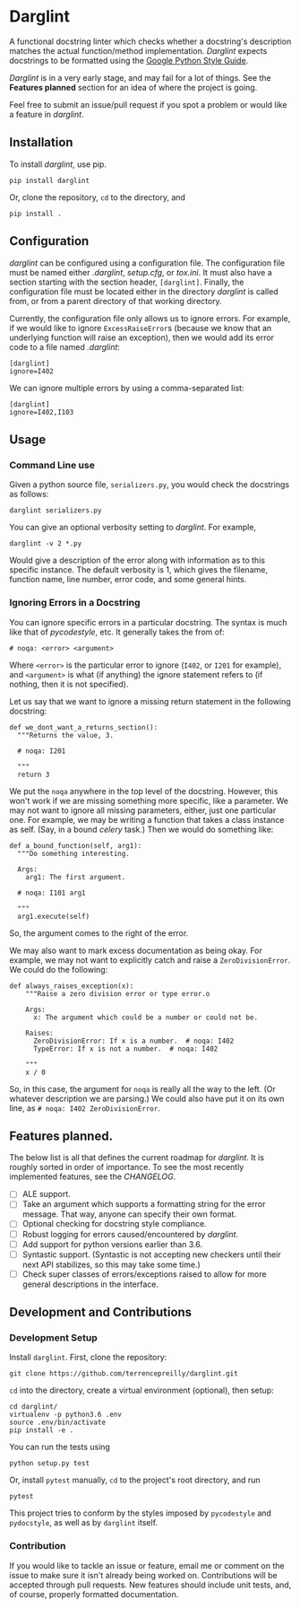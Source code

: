 # Darglint

A functional docstring linter which checks whether a docstring's
description matches the actual function/method implementation.
*Darglint* expects docstrings to be formatted using the
[Google Python Style Guide](https://google.github.io/styleguide/pyguide.html).

*Darglint* is in a very early stage, and may fail for a lot of things.
See the **Features planned** section for an idea of where
the project is going.

Feel free to submit an issue/pull request if you spot a problem or
would like a feature in *darglint*.


## Installation

To install *darglint*, use pip.

```
pip install darglint
```

Or, clone the repository, `cd` to the directory, and

```
pip install .
```

## Configuration

*darglint* can be configured using a configuration file.  The configuration
file must be named either *.darglint*, *setup.cfg*, or *tox.ini*.  It must
also have a section starting with the section header, `[darglint]`.
Finally, the configuration file must be located either in the directory
*darglint* is called from, or from a parent directory of that working
directory.

Currently, the configuration file only allows us to ignore errors.
For example, if we would like to ignore `ExcessRaiseError`s (because
we know that an underlying function will raise an exception), then we
would add its error code to a file named *.darglint*:

```
[darglint]
ignore=I402
```

We can ignore multiple errors by using a comma-separated list:

```
[darglint]
ignore=I402,I103
```


## Usage


### Command Line use

Given a python source file, `serializers.py`, you would check the docstrings
as follows:

```
darglint serializers.py
```

You can give an optional verbosity setting to *darglint*.  For example,

```
darglint -v 2 *.py
```

Would give a description of the error along with information as to this
specific instance.  The default verbosity is 1, which gives the filename,
function name, line number, error code, and some general hints.

### Ignoring Errors in a Docstring

You can ignore specific errors in a particular docstring.  The syntax
is much like that of *pycodestyle*, etc.  It generally takes the from
of:

```
# noqa: <error> <argument>
```

Where `<error>` is the particular error to ignore (`I402`, or `I201`
for example), and `<argument>` is what (if anything) the ignore
statement refers to (if nothing, then it is not specified).

Let us say that we want to ignore a missing return statement
in the following docstring:

```
def we_dont_want_a_returns_section():
  """Returns the value, 3.

  # noqa: I201

  """
  return 3
```

We put the `noqa` anywhere in the top level of the docstring.
However, this won't work if we are missing something more specific,
like a parameter.  We may not want to ignore all missing parameters,
either, just one particular one.  For example, we may be writing a
function that takes a class instance as self. (Say, in a bound *celery*
task.) Then we would do something like:

```
def a_bound_function(self, arg1):
  """Do something interesting.

  Args:
    arg1: The first argument.

  # noqa: I101 arg1

  """
  arg1.execute(self)
```

So, the argument comes to the right of the error.

We may also want to mark excess documentation as being okay.  For example,
we may not want to explicitly catch and raise a `ZeroDivisionError`.  We
could do the following:

```
def always_raises_exception(x):
    """Raise a zero division error or type error.o

    Args:
      x: The argument which could be a number or could not be.

    Raises:
      ZeroDivisionError: If x is a number.  # noqa: I402
      TypeError: If x is not a number.  # noqa: I402

    """
    x / 0
```

So, in this case, the argument for `noqa` is really all the way to
the left.  (Or whatever description we are parsing.)  We could also
have put it on its own line, as `# noqa: I402 ZeroDivisionError`.

## Features planned.

The below list is all that defines the current roadmap for *darglint*.
It is roughly sorted in order of importance.  To see the most
recently implemented features, see the *CHANGELOG*.

- [ ] ALE support.
- [ ] Take an argument which supports a formatting string for the error
message.  That way, anyone can specify their own format.
- [ ] Optional checking for docstring style compliance.
- [ ] Robust logging for errors caused/encountered by *darglint*.
- [ ] Add support for python versions earlier than 3.6.
- [ ] Syntastic support. (Syntastic is not accepting new checkers until
their next API stabilizes, so this may take some time.)
- [ ] Check super classes of errors/exceptions raised to allow for more
general descriptions in the interface.

## Development and Contributions

### Development Setup

Install `darglint`. First, clone the repository:

```
git clone https://github.com/terrencepreilly/darglint.git
```

`cd` into the directory, create a virtual environment (optional), then setup:

```
cd darglint/
virtualenv -p python3.6 .env
source .env/bin/activate
pip install -e .
```

You can run the tests using

```
python setup.py test
```

Or, install `pytest` manually, `cd` to the project's root directory,
and run

```
pytest
```

This project tries to conform by the styles imposed by `pycodestyle`
and `pydocstyle`, as well as by `darglint` itself.

### Contribution

If you would like to tackle an issue or feature, email me or comment on the
issue to make sure it isn't already being worked on.  Contributions will
be accepted through pull requests.  New features should include unit tests,
and, of course, properly formatted documentation.
